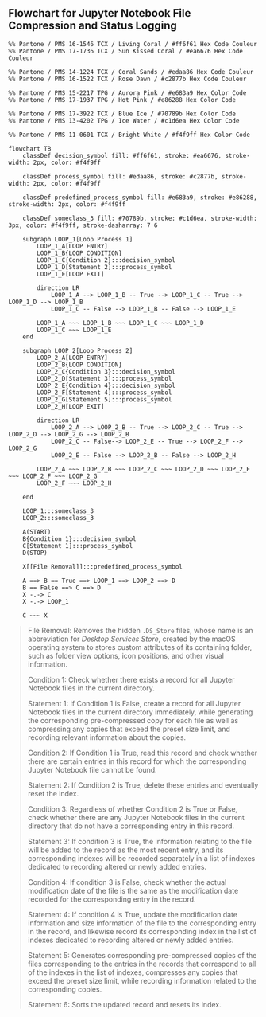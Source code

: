 #

## Flowchart for Jupyter Notebook File Compression and Status Logging

```mermaid
%% Pantone / PMS 16-1546 TCX / Living Coral / #ff6f61 Hex Code Couleur
%% Pantone / PMS 17-1736 TCX / Sun Kissed Coral / #ea6676 Hex Code Couleur

%% Pantone / PMS 14-1224 TCX / Coral Sands / #edaa86 Hex Code Couleur
%% Pantone / PMS 16-1522 TCX / Rose Dawn / #c2877b Hex Code Couleur

%% Pantone / PMS 15-2217 TPG / Aurora Pink / #e683a9 Hex Color Code
%% Pantone / PMS 17-1937 TPG / Hot Pink / #e86288 Hex Color Code

%% Pantone / PMS 17-3922 TCX / Blue Ice / #70789b Hex Color Code
%% Pantone / PMS 13-4202 TPG / Ice Water / #c1d6ea Hex Color Code

%% Pantone / PMS 11-0601 TCX / Bright White / #f4f9ff Hex Color Code

flowchart TB
    classDef decision_symbol fill: #ff6f61, stroke: #ea6676, stroke-width: 2px, color: #f4f9ff

    classDef process_symbol fill: #edaa86, stroke: #c2877b, stroke-width: 2px, color: #f4f9ff

    classDef predefined_process_symbol fill: #e683a9, stroke: #e86288, stroke-width: 2px, color: #f4f9ff

    classDef someclass_3 fill: #70789b, stroke: #c1d6ea, stroke-width: 3px, color: #f4f9ff, stroke-dasharray: 7 6

    subgraph LOOP_1[Loop Process 1]
        LOOP_1_A[LOOP ENTRY]
        LOOP_1_B{LOOP CONDITION}
        LOOP_1_C{Condition 2}:::decision_symbol
        LOOP_1_D[Statement 2]:::process_symbol
        LOOP_1_E[LOOP EXIT]

        direction LR
            LOOP_1_A --> LOOP_1_B -- True --> LOOP_1_C -- True --> LOOP_1_D --> LOOP_1_B
            LOOP_1_C -- False --> LOOP_1_B -- False --> LOOP_1_E

        LOOP_1_A ~~~ LOOP_1_B ~~~ LOOP_1_C ~~~ LOOP_1_D
        LOOP_1_C ~~~ LOOP_1_E 
    end

    subgraph LOOP_2[Loop Process 2]
        LOOP_2_A[LOOP ENTRY]
        LOOP_2_B{LOOP CONDITION}
        LOOP_2_C{Condition 3}:::decision_symbol
        LOOP_2_D[Statement 3]:::process_symbol
        LOOP_2_E{Condition 4}:::decision_symbol
        LOOP_2_F[Statement 4]:::process_symbol
        LOOP_2_G[Statement 5]:::process_symbol
        LOOP_2_H[LOOP EXIT]

        direction LR
            LOOP_2_A --> LOOP_2_B -- True --> LOOP_2_C -- True --> LOOP_2_D --> LOOP_2_G --> LOOP_2_B
            LOOP_2_C -- False--> LOOP_2_E -- True --> LOOP_2_F --> LOOP_2_G
            LOOP_2_E -- False --> LOOP_2_B -- False --> LOOP_2_H

        LOOP_2_A ~~~ LOOP_2_B ~~~ LOOP_2_C ~~~ LOOP_2_D ~~~ LOOP_2_E ~~~ LOOP_2_F ~~~ LOOP_2_G
        LOOP_2_F ~~~ LOOP_2_H

    end

    LOOP_1:::someclass_3
    LOOP_2:::someclass_3

    A(START)
    B{Condition 1}:::decision_symbol
    C[Statement 1]:::process_symbol
    D(STOP)

    X[[File Removal]]:::predefined_process_symbol

    A ==> B == True ==> LOOP_1 ==> LOOP_2 ==> D
    B == False ==> C ==> D
    X -.-> C
    X -.-> LOOP_1

    C ~~~ X
```


> File Removal: Removes the hidden `.DS_Store` files, whose name is an abbreviation for *Desktop Services Store*, created by the macOS operating system to stores custom attributes of its containing folder, such as folder view options, icon positions, and other visual information.
>
> Condition 1: Check whether there exists a record for all Jupyter Notebook files in the current directory.
>
> Statement 1: If Condition 1 is False, create a record for all Jupyter Notebook files in the current directory immediately, while generating the corresponding pre-compressed copy for each file as well as compressing any copies that exceed the preset size limit, and recording relevant information about the copies.
>
> Condition 2: If Condition 1 is True, read this record and check whether there are certain entries in this record for which the corresponding Jupyter Notebook file cannot be found.
>
> Statement 2: If Condition 2 is True, delete these entries and eventually reset the index.
>
> Condition 3: Regardless of whether Condition 2 is True or False, check whether there are any Jupyter Notebook files in the current directory that do not have a corresponding entry in this record.
>
> Statement 3: If condition 3 is True, the information relating to the file will be added to the record as the most recent entry, and its corresponding indexes will be recorded separately in a list of indexes dedicated to recording altered or newly added entries.
>
> Condition 4: If condition 3 is False, check whether the actual modification date of the file is the same as the modification date recorded for the corresponding entry in the record.
>
> Statement 4: If condition 4 is True, update the modification date information and size information of the file to the corresponding entry in the record, and likewise record its corresponding index in the list of indexes dedicated to recording altered or newly added entries.
>
> Statement 5: Generates corresponding pre-compressed copies of the files corresponding to the entries in the records that correspond to all of the indexes in the list of indexes, compresses any copies that exceed the preset size limit, while recording information related to the corresponding copies.
>
> Statement 6: Sorts the updated record and resets its index.
